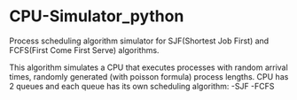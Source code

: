 # CPU-Simulator_python
Process scheduling algorithm simulator for SJF(Shortest Job First) and FCFS(First Come First Serve) algorithms.

This algorithm simulates a CPU that executes processes with random arrival times, 
randomly generated (with poisson formula) process lengths.
CPU has 2 queues and each queue has its own scheduling algorithm:
-SJF
-FCFS

